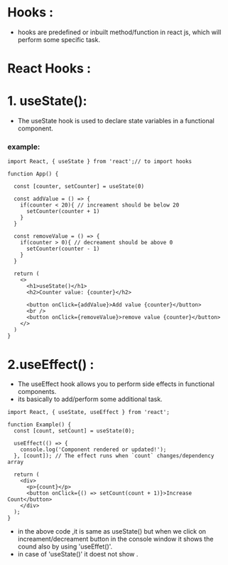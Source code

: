 # Hooks :
- hooks are predefined or inbuilt method/function in react js, which will perform some specific task.

# React Hooks :
# 1. useState():
- The useState hook is used to declare state variables in a functional component.

### example: 
```
import React, { useState } from 'react';// to import hooks

function App() {

  const [counter, setCounter] = useState(0)

  const addValue = () => {
    if(counter < 20){ // increament should be below 20
      setCounter(counter + 1)
    }
  }

  const removeValue = () => {
    if(counter > 0){ // decreament should be above 0
      setCounter(counter - 1)
    }
  }

  return (
    <>
      <h1>useState()</h1>
      <h2>Counter value: {counter}</h2>

      <button onClick={addValue}>Add value {counter}</button>
      <br />
      <button onClick={removeValue}>remove value {counter}</button>
    </>
  )
}
```

# 2.useEffect() :
- The useEffect hook allows you to perform side effects in functional components.
- its basically to add/perform some additional task.

```
import React, { useState, useEffect } from 'react';

function Example() {
  const [count, setCount] = useState(0);

  useEffect(() => {
    console.log('Component rendered or updated!');
  }, [count]); // The effect runs when `count` changes/dependency array

  return (
    <div>
      <p>{count}</p>
      <button onClick={() => setCount(count + 1)}>Increase Count</button>
    </div>
  );
}
```
- in the above code ,it is same as useState() but when we click on increament/decreament button in the console window it shows the cound also by using 'useEffet()'.
- in case of 'useState()' it doest not show . 